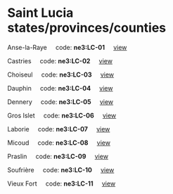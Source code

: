# Saint Lucia states/provinces/counties
Anse-la-Raye&nbsp;&nbsp;&nbsp;&nbsp;&nbsp;code: **ne3:LC-01**&nbsp;&nbsp;&nbsp;&nbsp;&nbsp;[view](../../export/geojson/medium/ne3/lc/01.geojson)&nbsp;&nbsp;&nbsp;&nbsp;&nbsp;


Castries&nbsp;&nbsp;&nbsp;&nbsp;&nbsp;code: **ne3:LC-02**&nbsp;&nbsp;&nbsp;&nbsp;&nbsp;[view](../../export/geojson/medium/ne3/lc/02.geojson)&nbsp;&nbsp;&nbsp;&nbsp;&nbsp;


Choiseul&nbsp;&nbsp;&nbsp;&nbsp;&nbsp;code: **ne3:LC-03**&nbsp;&nbsp;&nbsp;&nbsp;&nbsp;[view](../../export/geojson/medium/ne3/lc/03.geojson)&nbsp;&nbsp;&nbsp;&nbsp;&nbsp;


Dauphin&nbsp;&nbsp;&nbsp;&nbsp;&nbsp;code: **ne3:LC-04**&nbsp;&nbsp;&nbsp;&nbsp;&nbsp;[view](../../export/geojson/medium/ne3/lc/04.geojson)&nbsp;&nbsp;&nbsp;&nbsp;&nbsp;


Dennery&nbsp;&nbsp;&nbsp;&nbsp;&nbsp;code: **ne3:LC-05**&nbsp;&nbsp;&nbsp;&nbsp;&nbsp;[view](../../export/geojson/medium/ne3/lc/05.geojson)&nbsp;&nbsp;&nbsp;&nbsp;&nbsp;


Gros Islet&nbsp;&nbsp;&nbsp;&nbsp;&nbsp;code: **ne3:LC-06**&nbsp;&nbsp;&nbsp;&nbsp;&nbsp;[view](../../export/geojson/medium/ne3/lc/06.geojson)&nbsp;&nbsp;&nbsp;&nbsp;&nbsp;


Laborie&nbsp;&nbsp;&nbsp;&nbsp;&nbsp;code: **ne3:LC-07**&nbsp;&nbsp;&nbsp;&nbsp;&nbsp;[view](../../export/geojson/medium/ne3/lc/07.geojson)&nbsp;&nbsp;&nbsp;&nbsp;&nbsp;


Micoud&nbsp;&nbsp;&nbsp;&nbsp;&nbsp;code: **ne3:LC-08**&nbsp;&nbsp;&nbsp;&nbsp;&nbsp;[view](../../export/geojson/medium/ne3/lc/08.geojson)&nbsp;&nbsp;&nbsp;&nbsp;&nbsp;


Praslin&nbsp;&nbsp;&nbsp;&nbsp;&nbsp;code: **ne3:LC-09**&nbsp;&nbsp;&nbsp;&nbsp;&nbsp;[view](../../export/geojson/medium/ne3/lc/09.geojson)&nbsp;&nbsp;&nbsp;&nbsp;&nbsp;


Soufrière&nbsp;&nbsp;&nbsp;&nbsp;&nbsp;code: **ne3:LC-10**&nbsp;&nbsp;&nbsp;&nbsp;&nbsp;[view](../../export/geojson/medium/ne3/lc/10.geojson)&nbsp;&nbsp;&nbsp;&nbsp;&nbsp;


Vieux Fort&nbsp;&nbsp;&nbsp;&nbsp;&nbsp;code: **ne3:LC-11**&nbsp;&nbsp;&nbsp;&nbsp;&nbsp;[view](../../export/geojson/medium/ne3/lc/11.geojson)&nbsp;&nbsp;&nbsp;&nbsp;&nbsp;

